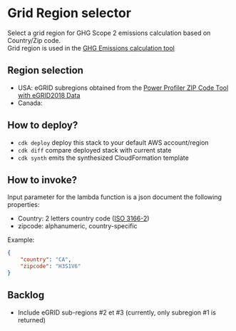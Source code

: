 # Grid Region selector

Select a grid region for GHG Scope 2 emissions calculation based on Country/Zip code.  
Grid region is used in the [GHG Emissions calculation tool](https://ghgprotocol.org/ghg-emissions-calculation-tool)

## Region selection
- USA: eGRID subregions obtained from the [Power Profiler ZIP Code Tool with eGRID2018 Data](https://www.epa.gov/egrid/power-profiler#/)
- Canada: 

## How to deploy?
* `cdk deploy`      deploy this stack to your default AWS account/region
* `cdk diff`        compare deployed stack with current state
* `cdk synth`       emits the synthesized CloudFormation template

## How to invoke?
Input parameter for the lambda function is a json document the following properties:
- Country: 2 letters country code ([ISO 3166-2](https://en.wikipedia.org/wiki/ISO_3166-2))
- zipcode: alphanumeric, country-specific

Example:
```json
{
    "country": "CA",
    "zipcode": "H3S1V6"
}
```

## Backlog
- Include eGRID sub-regions #2 et #3 (currently, only subregion #1 is returned)